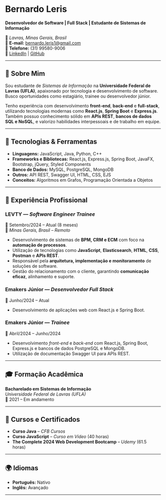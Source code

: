 # Bernardo Leris

**Desenvolvedor de Software | Full Stack | Estudante de Sistemas de Informação**

📍 *Lavras, Minas Gerais, Brasil*  
📧 **E-mail:** bernardo.leris1@gmail.com  
📱 **Telefone:** (31) 99580-9006  
🔗 [LinkedIn](https://www.linkedin.com/in/bernardo-leris-1b128620b/) | [GitHub](https://github.com/bernardoleris)

---

## 💼 Sobre Mim

Sou estudante de *Sistemas de Informação* na **Universidade Federal de Lavras (UFLA)**, apaixonado por tecnologia e desenvolvimento de software. Busco oportunidades como estagiário, trainee ou desenvolvedor júnior.

Tenho experiência com desenvolvimento **front-end**, **back-end** e **full-stack**, utilizando tecnologias modernas como **React.js**, **Spring Boot** e **Express.js**. Também possuo conhecimento sólido em **APIs REST**, **bancos de dados SQL e NoSQL**, e valorizo habilidades interpessoais e de trabalho em equipe.

---

## 🧠 Tecnologias & Ferramentas

- **Linguagens:** JavaScript, Java, Python, C++
- **Frameworks e Bibliotecas:** React.js, Express.js, Spring Boot, JavaFX, Bootstrap, jQuery, Styled Components
- **Banco de Dados:** MySQL, PostgreSQL, MongoDB
- **Outros:** API REST, Swagger UI, HTML, CSS, EJS
- **Conceitos:** Algoritmos em Grafos, Programação Orientada a Objetos

---

## 💼 Experiência Profissional

### **LEVTY** — *Software Engineer Trainee*  
📅 Setembro/2024 – Atual (8 meses)  
📍 *Minas Gerais, Brasil – Remoto*  
- Desenvolvimento de sistemas de **BPM, CRM e ECM** com foco na **automação de processos**.  
- Utilização de tecnologias como **JavaScript**, **Elasticsearch**, **HTML**, **CSS**, **Postman** e **APIs REST**.  
- Responsável pela **arquitetura, implementação e monitoramento** de soluções de software.  
- Gestão do relacionamento com o cliente, garantindo **comunicação eficaz**, alinhamento e suporte.

### **Emakers Júnior** — *Desenvolvedor Full Stack*  
📅 Junho/2024 – Atual  
- Desenvolvimento de aplicações web com React.js e Spring Boot.

### **Emakers Júnior** — *Trainee*  
📅 Abril/2024 – Junho/2024  
- Desenvolvimento *front-end* e *back-end* com React.js, Spring Boot, Express.js e bancos de dados PostgreSQL e MongoDB.  
- Utilização de documentação Swagger UI para APIs REST.

---

## 🎓 Formação Acadêmica

**Bacharelado em Sistemas de Informação**  
*Universidade Federal de Lavras (UFLA)*  
📅 2021 – Em andamento

---

## 📜 Cursos e Certificados

- **Curso Java** – *CFB Cursos*  
- **Curso JavaScript** – *Curso em Vídeo* (40 horas)  
- **The Complete 2024 Web Development Bootcamp** – *Udemy* (61.5 horas)

---

## 🌍 Idiomas

- **Português:** Nativo  
- **Inglês:** Avançado

---
